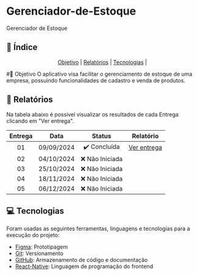 # Gerenciador-de-Estoque
Gerenciador de Estoque

## :mag_right: Índice
<p align='center'>
    <a href="#objetivo">Objetivo</a> |
    <a href="#relatorios">Relatórios</a> |
    <a href="#tecnologias">Tecnologias</a> |
</p>

#🎯 Objetivo
O aplicativo visa facilitar o gerenciamento de estoque de uma empresa, possuindo funcionalidades de cadastro e venda de produtos.

## :pushpin: Relatórios
Na tabela abaixo é possível visualizar os resultados de cada Entrega clicando em "Ver entrega". 

| Entrega |    Data    |            Status           | Relatório |
|:-------:|:----------:|:---------------------------:|:---------:|
| 01      | 09/09/2024 | :heavy_check_mark: Concluída | [Ver entrega](https://github.com/BrunoSerpa/Gerenciador-de-Estoque/tree/Entrega-1)|
| 02      | 04/10/2024 | ❌ Não Iniciada | |
| 03      | 25/10/2024 | ❌ Não Iniciada | |
| 04      | 18/11/2024 | ❌ Não Iniciada | |
| 05      | 06/12/2024 | ❌ Não Iniciada | |

<span id='tecnologias'>

## 💻 Tecnologias
Foram usadas as seguintes ferramentas, linguagens e tecnologias para a execução do projeto:
- [Figma](https://www.figma.com): Prototipagem
- [Git](https://git-scm.com): Versionamento
- [GitHub](https://github.com/): Armazenamento de código e documentação
- [React-Native](https://reactnative.dev): Linguagem de programação do frontend
